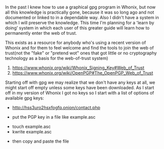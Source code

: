 In the past I knew how to use a graphical gpg program in Whonix, but now all this knowledge is practically gone, because it was so long ago and not documented or linked to in a dependable way.
Also I didn't have a system in which I will preserve the knowledge. This time I'm planning for a 'learn by doing' system in which each user of this greater guide will learn how to permanently enter the web of trust.

This exists as a resource for anybody who's using a recent version of Whonix and for them to feel welcome and find the tools to join the web of trust(not the "fake" or "pretend wot" ones that got little or no cryptography technology as a basis for the web-of-trust system)

1. https://www.whonix.org/wiki/Whonix_Signing_Key#Web_of_Trust
2. https://www.whonix.org/wiki/OpenPGP#The_OpenPGP_Web_of_Trust

Starting off with gpg we may realize that we don't have any keys at all, we might start off empty unless some keys have been downloaded. As I start off in my version of Whonix I got no keys so I start with a list of options of available gpg keys:
* http://hss3uro2hsxfogfq.onion/contact.php
- put the PGP key in a file like example.asc
* touch example.asc
* kwrite example.asc
- then copy and paste the file






